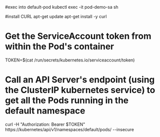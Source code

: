 #exec into default-pod
kubectl exec -it pod-demo-sa sh

#install CURL
apt-get update 
apt-get install -y curl

# Get the ServiceAccount token from within the Pod's container
TOKEN=$(cat /run/secrets/kubernetes.io/serviceaccount/token)

# Call an API Server's endpoint (using the ClusterIP kubernetes service) to get all the Pods running in the default namespace
curl -H "Authorization: Bearer $TOKEN" https://kubernetes/api/v1/namespaces/default/pods/ --insecure
